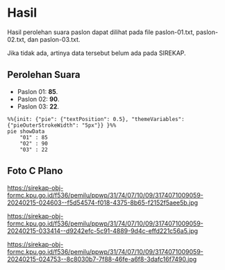 # Hasil

Hasil perolehan suara paslon dapat dilihat pada file paslon-01.txt, paslon-02.txt, dan paslon-03.txt.

Jika tidak ada, artinya data tersebut belum ada pada SIREKAP.

## Perolehan Suara

 * Paslon 01: **85**.
 * Paslon 02: **90**.
 * Paslon 03: **22**.

```mermaid
%%{init: {"pie": {"textPosition": 0.5}, "themeVariables": {"pieOuterStrokeWidth": "5px"}} }%%
pie showData
    "01" : 85
    "02" : 90
    "03" : 22
```
## Foto C Plano

https://sirekap-obj-formc.kpu.go.id/f536/pemilu/ppwp/31/74/07/10/09/3174071009059-20240215-024603--f5d54574-f018-4375-8b65-f2152f5aee5b.jpg

https://sirekap-obj-formc.kpu.go.id/f536/pemilu/ppwp/31/74/07/10/09/3174071009059-20240215-033414--d9242efc-5c91-4889-9d4c-effd221c56a5.jpg

https://sirekap-obj-formc.kpu.go.id/f536/pemilu/ppwp/31/74/07/10/09/3174071009059-20240215-024753--8c8030b7-7f88-46fe-a6f8-3dafc16f7490.jpg
